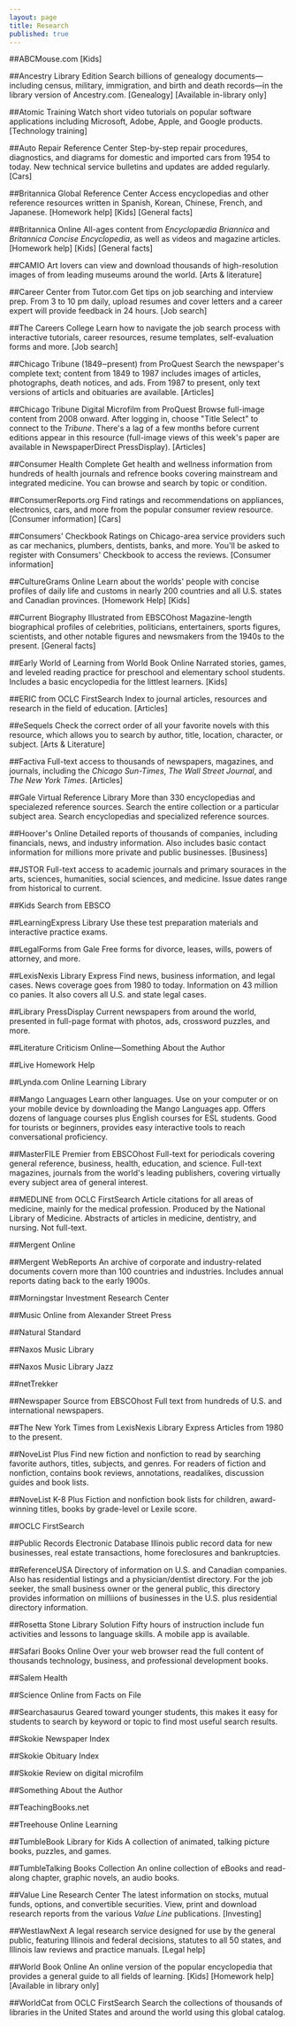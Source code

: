 ```yaml
---
layout: page
title: Research
published: true
---
```


##ABCMouse.com
[Kids]

##Ancestry Library Edition 
Search billions of genealogy documents&#8212;including census, military, immigration, and birth and death records&#8212;in the library version of Ancestry.com.
[Genealogy]
[Available in-library only]

##Atomic Training
Watch short video tutorials on popular software applications including Microsoft, Adobe, Apple, and Google products.
[Technology training]

##Auto Repair Reference Center
Step-by-step repair procedures, diagnostics, and diagrams for domestic and imported cars from 1954 to today. New technical service bulletins and updates are added regularly.
[Cars]

##Britannica Global Reference Center
Access encyclopedias and other reference resources written in Spanish, Korean, Chinese, French, and Japanese.
[Homework help]
[Kids]
[General facts]

##Britannica Online
All-ages content from _Encyclop&#230;dia Briannica_ and _Britannica Concise Encyclopedia_, as well as videos and magazine articles.
[Homework help]
[Kids]
[General facts]

##CAMIO
Art lovers can view and download thousands of high-resolution images of from leading museums around the world.
[Arts & literature]

##Career Center from Tutor.com
Get tips on job searching and interview prep. From 3 to 10 pm daily, upload resumes and cover letters and a career expert will provide feedback in 24 hours.
[Job search]

##The Careers College
Learn how to navigate the job search process with interactive tutorials, career resources, resume templates, self-evaluation forms and more.
[Job search]

##Chicago Tribune (1849&#8210;present) from ProQuest
Search the newspaper's complete text; content from 1849 to 1987 includes images of articles, photographs, death notices, and ads. From 1987 to present, only text versions of articls and obituaries are available.
[Articles]

##Chicago Tribune Digital Microfilm from ProQuest
Browse full-image content from 2008 onward. After logging in, choose "Title Select" to connect to the _Tribune_. There's a lag of a few months before current editions appear in this resource (full-image views of this week's paper are available in NewspaperDirect PressDisplay).
[Articles]

##Consumer Health Complete
Get health and wellness information from hundreds of health journals and refrence books covering mainstream and integrated medicine. You can browse and search by topic or condition.

##ConsumerReports.org
Find ratings and recommendations on appliances, electronics, cars, and more from the popular consumer review resource.
[Consumer information]
[Cars]

##Consumers' Checkbook
Ratings on Chicago-area service providers such as car mechanics, plumbers, dentists, banks, and more. You'll be asked to register with Consumers' Checkbook to access the reviews.
[Consumer information]

##CultureGrams Online
Learn about the worlds' people with concise profiles of daily life and customs in nearly 200 countries and all U.S. states and Canadian provinces.
[Homework Help]
[Kids]

##Current Biography Illustrated from EBSCOhost
Magazine-length biographical profiles of celebrities, politicians, entertainers, sports figures, scientists, and other notable figures and newsmakers from the 1940s to the present.
[General facts]

##Early World of Learning from World Book Online
Narrated stories, games, and leveled reading practice for preschool and elementary school students. Includes a basic encyclopedia for the littlest learners.
[Kids]

##ERIC from OCLC FirstSearch
Index to journal articles, resources and research in the field of education.
[Articles]

##eSequels
Check the correct order of all your favorite novels with this resource, which allows you to search by author, title, location, character, or subject.
[Arts & Literature]

##Factiva
Full-text access to thousands of newspapers, magazines, and journals, including the _Chicago Sun-Times_, _The Wall Street Journal_, and _The New York Times_.
[Articles]

##Gale Virtual Reference Library
More than 330 encyclopedias and specialezed reference sources. Search the entire collection or a particular subject area. Search encyclopedias and specialized reference sources.

##Hoover's Online
Detailed reports of thousands of companies, including financials, news, and industry information. Also includes basic contact information for millions more private and public businesses.
[Business]

##JSTOR
Full-text access to academic journals and primary souraces in the arts, sciences, humanities, social sciences, and medicine. Issue dates range from historical to current.

##Kids Search from EBSCO

##LearningExpress Library
Use these test preparation materials and interactive practice exams.

##LegalForms from Gale
Free forms for divorce, leases, wills, powers of attorney, and more.

##LexisNexis Library Express
Find news, business information, and legal cases. News coverage goes from 1980 to today. Information on 43 million co panies. It also covers all U.S. and state legal cases.

##Library PressDisplay
Current newspapers from around the world, presented in full-page format with photos, ads, crossword puzzles, and more.

##Literature Criticism Online&#8212;Something About the Author


##Live Homework Help

##Lynda.com Online Learning Library

##Mango Languages
Learn other languages. Use on your computer or on your mobile device by downloading the Mango Languages app. Offers dozens of language courses plus English courses for ESL students. Good for tourists or beginners, provides easy interactive tools to reach conversational proficiency.

##MasterFILE Premier from EBSCOhost
Full-text for periodicals covering general reference, business, health, education, and science. Full-text magazines, journals from the world's leading publishers, covering virtually every subject area of general interest.

##MEDLINE from OCLC FirstSearch
Article citations for all areas of medicine, mainly for the medical profession. Produced by the National Library of Medicine. Abstracts of articles in medicine, dentistry, and nursing. Not full-text.

##Mergent Online

##Mergent WebReports
An archive of corporate and industry-related documents covern more than 100 countries and industries. Includes annual reports dating back to the early 1900s. 

##Morningstar Investment Research Center

##Music Online from Alexander Street Press

##Natural Standard

##Naxos Music Library 

##Naxos Music Library Jazz

##netTrekker

##Newspaper Source from EBSCOhost
Full text from hundreds of U.S. and international newspapers.


##The New York Times from LexisNexis Library Express
Articles from 1980 to the present.

##NoveList Plus
Find new fiction and nonfiction to read by searching favorite authors, titles, subjects, and genres. For readers of fiction and nonfiction, contains book reviews, annotations, readalikes, discussion guides and book lists.

##NoveList K-8 Plus
Fiction and nonfiction book lists for children, award-winning titles, books by grade-level or Lexile score.

##OCLC FirstSearch

##Public Records Electronic Database
Illinois public record data for new businesses, real estate transactions, home foreclosures and bankruptcies.

##ReferenceUSA
Directory of information on U.S. and Canadian companies. Also has residential listings and a physician/dentist directory. For the job seeker, the small business owner or the general public, this directory provides information on milliions of businesses in the U.S. plus residential directory information.

##Rosetta Stone Library Solution
Fifty hours of instruction include fun activities and lessons to language skills. A mobile app is available. 

##Safari Books Online
Over your web browser read the full content of thousands technology, business, and professional development books.

##Salem Health

##Science Online from Facts on File

##Searchasaurus
Geared toward younger students, this makes it easy for students to search by keyword or topic to find most useful search results.

##Skokie Newspaper Index

##Skokie Obituary Index

##Skokie Review on digital microfilm

##Something About the Author

##TeachingBooks.net

##Treehouse Online Learning

##TumbleBook Library for Kids
A collection of animated, talking picture books, puzzles, and games.

##TumbleTalking Books Collection
An online collection of eBooks and read-along chapter, graphic novels, an audio books.

##Value Line Research Center
The latest information on stocks, mutual funds, options, and convertible securities. View, print and download research reports from the various _Value Line_ publications.
[Investing]

##WestlawNext
A legal research service designed for use by the general public, featuring Illinois and federal decisions, statutes to all 50 states, and Illinois law reviews and practice manuals.
[Legal help]

##World Book Online
An online version of the popular encyclopedia that provides a general guide to all fields of learning.
[Kids]
[Homework help]
[Available in library only]

##WorldCat from OCLC FirstSearch
Search the collections of thousands of libraries in the United States and around the world using this global catalog.